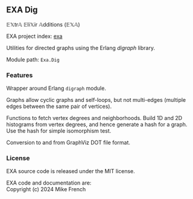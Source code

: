 ## EXA Dig

𝔼𝕏tr𝔸 𝔼li𝕏ir 𝔸dditions (𝔼𝕏𝔸)

EXA project index: [exa](https://github.com/red-jade/exa)

Utilities for directed graphs using the Erlang _digraph_ library.

Module path: `Exa.Dig`

### Features

Wrapper around Erlang `digraph` module.

Graphs allow cyclic graphs and self-loops, but not multi-edges 
(multiple edges between the same pair of vertices).

Functions to fetch vertex degrees and neighborhoods.
Build 1D and 2D histograms from vertex degrees,
and hence generate a hash for a graph.
Use the hash for simple isomorphism test.

Conversion to and from GraphViz DOT file format.

### License

EXA source code is released under the MIT license.

EXA code and documentation are:<br>
Copyright (c) 2024 Mike French
